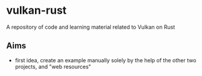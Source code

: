 # vulkan-rust
A repository of code and learning material related to Vulkan on Rust

## Aims

  - first idea, create an example manually solely by the help of the other two projects, and "web resources"